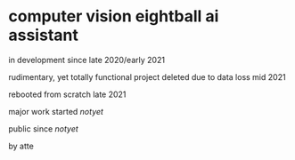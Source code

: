 # computer vision eightball ai assistant

in development since late 2020/early 2021

rudimentary, yet totally functional project deleted due to data loss mid 2021

rebooted from scratch late 2021

major work started _notyet_

public since _notyet_

by atte
